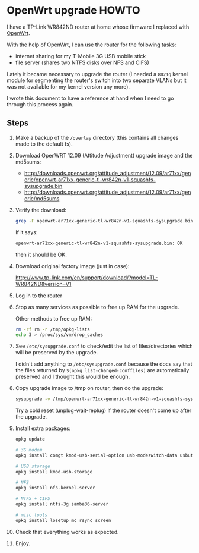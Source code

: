 # OpenWrt upgrade HOWTO

I have a TP-Link WR842ND router at home whose firmware I replaced with [OpenWrt](https://openwrt.org/).

With the help of OpenWrt, I can use the router for the following tasks:

* internet sharing for my T-Mobile 3G USB mobile stick
* file server (shares two NTFS disks over NFS and CIFS)

Lately it became necessary to upgrade the router (I needed a `8021q` kernel module for segmenting the router's switch into two separate VLANs but it was not available for my kernel version any more).

I wrote this document to have a reference at hand when I need to go through this process again.

## Steps

1.	Make a backup of the `/overlay` directory (this contains all changes made to the default fs).

2.	Download OpenWRT 12.09 (Attitude Adjustment) upgrade image and the md5sums:

	* http://downloads.openwrt.org/attitude_adjustment/12.09/ar71xx/generic/openwrt-ar71xx-generic-tl-wr842n-v1-squashfs-sysupgrade.bin
	* http://downloads.openwrt.org/attitude_adjustment/12.09/ar71xx/generic/md5sums

3.	Verify the download:

	```bash
	grep -F openwrt-ar71xx-generic-tl-wr842n-v1-squashfs-sysupgrade.bin md5sums | md5sum -c
	```

	If it says:

	```bash
	openwrt-ar71xx-generic-tl-wr842n-v1-squashfs-sysupgrade.bin: OK
	```

	then it should be OK.

4.	Download original factory image (just in case):

	http://www.tp-link.com/en/support/download/?model=TL-WR842ND&version=V1

5.	Log in to the router

6.	Stop as many services as possible to free up RAM for the upgrade.

	Other methods to free up RAM:

	```bash
	rm -rf rm -r /tmp/opkg-lists
	echo 3 > /proc/sys/vm/drop_caches
	```

7.	See `/etc/sysupgrade.conf` to check/edit the list of files/directories which will be preserved by the upgrade.

	I didn't add anything to `/etc/sysupgrade.conf` because the docs say that the files returned by `$(opkg list-changed-conffiles)` are automatically preserved and I thought this would be enough.

8.	Copy upgrade image to /tmp on router, then do the upgrade:

	```bash
	sysupgrade -v /tmp/openwrt-ar71xx-generic-tl-wr842n-v1-squashfs-sysupgrade.bin
	```

	Try a cold reset (unplug-wait-replug) if the router doesn't come up after the upgrade.

9.	Install extra packages:

	```bash
	opkg update
	
	# 3G modem
	opkg install comgt kmod-usb-serial-option usb-modeswitch-data usbutils
	
	# USB storage
	opkg install kmod-usb-storage
	
	# NFS
	opkg install nfs-kernel-server
	
	# NTFS + CIFS
	opkg install ntfs-3g samba36-server
	
	# misc tools
	opkg install losetup mc rsync screen
	```

10.	Check that everything works as expected.

11.	Enjoy.

